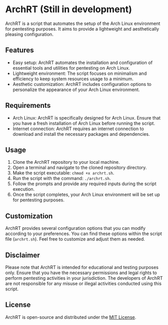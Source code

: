 # ArchRT (Still in development)

ArchRT is a script that automates the setup of the Arch Linux environment for pentesting purposes. It aims to provide a lightweight and aesthetically pleasing configuration.

## Features

- Easy setup: ArchRT automates the installation and configuration of essential tools and utilities for pentesting on Arch Linux.
- Lightweight environment: The script focuses on minimalism and efficiency to keep system resources usage to a minimum.
- Aesthetic customization: ArchRT includes configuration options to personalize the appearance of your Arch Linux environment.

## Requirements

- Arch Linux: ArchRT is specifically designed for Arch Linux. Ensure that you have a fresh installation of Arch Linux before running the script.
- Internet connection: ArchRT requires an internet connection to download and install the necessary packages and dependencies.

## Usage

1. Clone the ArchRT repository to your local machine.
2. Open a terminal and navigate to the cloned repository directory.
3. Make the script executable: `chmod +x archrt.sh`.
4. Run the script with the command: `./archrt.sh`.
5. Follow the prompts and provide any required inputs during the script execution.
6. Once the script completes, your Arch Linux environment will be set up for pentesting purposes.

## Customization

ArchRT provides several configuration options that you can modify according to your preferences. You can find these options within the script file (`archrt.sh`). Feel free to customize and adjust them as needed.

## Disclaimer

Please note that ArchRT is intended for educational and testing purposes only. Ensure that you have the necessary permissions and legal rights to perform pentesting activities in your jurisdiction. The developers of ArchRT are not responsible for any misuse or illegal activities conducted using this script.

## License

ArchRT is open-source and distributed under the [MIT License](LICENSE).

